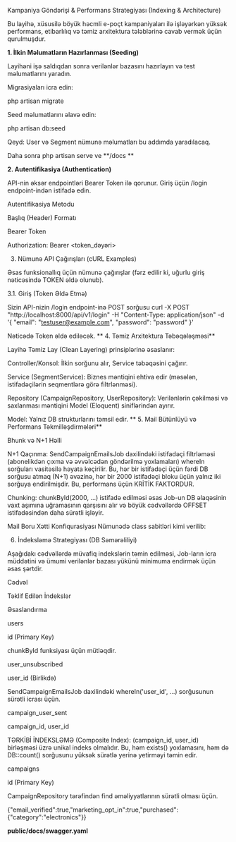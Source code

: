 Kampaniya Göndərişi & Performans Strategiyası (Indexing & Architecture)

Bu layihə, xüsusilə böyük həcmli e-poçt kampaniyaları ilə işləyərkən yüksək performans, etibarlılıq və təmiz arxitektura tələblərinə cavab vermək üçün qurulmuşdur.

**1. İlkin Məlumatların Hazırlanması (Seeding)**

Layihəni işə saldıqdan sonra verilənlər bazasını hazırlayın və test məlumatlarını yaradın.

Migrasiyaları icra edin:

php artisan migrate

Seed məlumatlarını əlavə edin:

php artisan db:seed

Qeyd: User və Segment nümunə məlumatları bu addımda yaradılacaq.

Daha sonra php artisan serve  ve **/docs **

**2. Autentifikasiya (Authentication)**

API-nin əksər endpointləri Bearer Token ilə qorunur. Giriş üçün /login endpoint-indən istifadə edin.   

Autentifikasiya Metodu

Başlıq (Header) Formatı

Bearer Token

Authorization: Bearer <token_dəyəri>

3. Nümunə API Çağırışları (cURL Examples)

Əsas funksionallıq üçün nümunə çağırışlar (fərz edilir ki, uğurlu giriş nəticəsində TOKEN əldə olunub).

3.1. Giriş (Token Əldə Etmə)

Sizin API-nizin /login endpoint-inə POST sorğusu
curl -X POST "http://localhost:8000/api/v1/login"
-H "Content-Type: application/json"
-d '{ "email": "testuser@example.com", "password": "password" }'

Nəticədə Token əldə ediləcək.
** 4. Təmiz Arxitektura Təbəqələşməsi**

Layihə Təmiz Lay (Clean Layering) prinsiplərinə əsaslanır:

Controller/Konsol: İlkin sorğunu alır, Service təbəqəsini çağırır.

Service (SegmentService): Biznes məntiqini ehtiva edir (məsələn, istifadəçilərin seqmentlərə görə filtrlənməsi).

Repository (CampaignRepository, UserRepository): Verilənlərin çəkilməsi və saxlanması məntiqini Model (Eloquent) siniflərindən ayırır.

Model: Yalnız DB strukturlarını təmsil edir. ** 5. Mail Bütünlüyü və Performans Təkmilləşdirmələri**

Bhunk və N+1 Həlli

N+1 Qaçınma: SendCampaignEmailsJob daxilindəki istifadəçi filtrləməsi (abonelikdən çıxma və əvvəlcədən göndərilmə yoxlamaları) whereIn sorğuları vasitəsilə həyata keçirilir. Bu, hər bir istifadəçi üçün fərdi DB sorğusu atmaq (N+1) əvəzinə, hər bir 2000 istifadəçi bloku üçün yalnız iki sorğuya endirilmişdir. Bu, performans üçün KRİTİK FAKTORDUR.

Chunking: chunkById(2000, ...) istifadə edilməsi əsas Job-un DB əlaqəsinin vaxt aşımına uğramasının qarşısını alır və böyük cədvəllərdə OFFSET istifadəsindən daha sürətli işləyir.

Mail Boru Xətti Konfiqurasiyası Nümunədə class sabitləri kimi verilib:

6. İndeksləmə Strategiyası (DB Səmərəliliyi)

Aşağıdakı cədvəllərdə müvafiq indekslərin təmin edilməsi, Job-ların icra müddətini və ümumi verilənlər bazası yükünü minimuma endirmək üçün əsas şərtdir.

Cədvəl

Təklif Edilən İndekslər

Əsaslandırma

users

id (Primary Key)

chunkById funksiyası üçün mütləqdir.

user_unsubscribed

user_id (Birlikdə)

SendCampaignEmailsJob daxilindəki whereIn('user_id', ...) sorğusunun sürətli icrası üçün.

campaign_user_sent

campaign_id, user_id

TƏRKİBİ İNDEKSLƏMƏ (Composite Index): (campaign_id, user_id) birləşməsi üzrə unikal indeks olmalıdır. Bu, həm exists() yoxlamasını, həm də DB::count() sorğusunu yüksək sürətlə yerinə yetirməyi təmin edir.

campaigns

id (Primary Key)

CampaignRepository tərəfindən find əməliyyatlarının sürətli olması üçün.

{"email_verified":true,"marketing_opt_in":true,"purchased":{"category":"electronics"}}

**public/docs/swagger.yaml**
